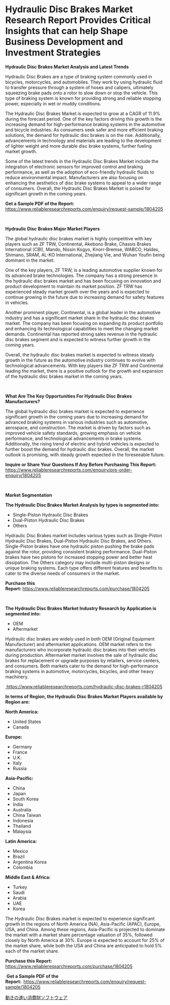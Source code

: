 <p><h1>Hydraulic Disc Brakes Market Research Report Provides Critical Insights that can help Shape Business Development and Investment Strategies</h1></p><p><strong>Hydraulic Disc Brakes Market Analysis and Latest Trends</strong></p>
<p><p>Hydraulic Disc Brakes are a type of braking system commonly used in bicycles, motorcycles, and automobiles. They work by using hydraulic fluid to transfer pressure through a system of hoses and calipers, ultimately squeezing brake pads onto a rotor to slow down or stop the vehicle. This type of braking system is known for providing strong and reliable stopping power, especially in wet or muddy conditions.</p><p>The Hydraulic Disc Brakes Market is expected to grow at a CAGR of 11.9% during the forecast period. One of the key factors driving this growth is the increasing demand for high-performance braking systems in the automotive and bicycle industries. As consumers seek safer and more efficient braking solutions, the demand for hydraulic disc brakes is on the rise. Additionally, advancements in technology and materials are leading to the development of lighter weight and more durable disc brake systems, further fueling market growth.</p><p>Some of the latest trends in the Hydraulic Disc Brakes Market include the integration of electronic sensors for improved control and braking performance, as well as the adoption of eco-friendly hydraulic fluids to reduce environmental impact. Manufacturers are also focusing on enhancing the aesthetics of disc brake systems to appeal to a wider range of consumers. Overall, the Hydraulic Disc Brakes Market is poised for significant growth in the coming years.</p></p>
<p><strong>Get a Sample PDF of the Report:&nbsp;</strong> <a href="https://www.reliableresearchreports.com/enquiry/request-sample/1804205">https://www.reliableresearchreports.com/enquiry/request-sample/1804205</a></p>
<p>&nbsp;</p>
<p><strong>Hydraulic Disc Brakes Major Market Players</strong></p>
<p><p>The global hydraulic disc brakes market is highly competitive with key players such as ZF TRW, Continental, Akebono Brake, Chassis Brakes International (CBI), Mando, Nissin Kogyo, Knorr-Bremse, WABCO, Haldex, Shimano, SRAM, AL-KO International, Zhejiang Vie, and Wuhan Youfin being dominant in the market.</p><p>One of the key players, ZF TRW, is a leading automotive supplier known for its advanced brake technologies. The company has a strong presence in the hydraulic disc brakes market and has been focusing on innovation and product development to maintain its market position. ZF TRW has experienced steady market growth over the years and is expected to continue growing in the future due to increasing demand for safety features in vehicles.</p><p>Another prominent player, Continental, is a global leader in the automotive industry and has a significant market share in the hydraulic disc brakes market. The company has been focusing on expanding its product portfolio and enhancing its technological capabilities to meet the changing market demands. Continental has reported strong sales revenue in the hydraulic disc brakes segment and is expected to witness further growth in the coming years.</p><p>Overall, the hydraulic disc brakes market is expected to witness steady growth in the future as the automotive industry continues to evolve with technological advancements. With key players like ZF TRW and Continental leading the market, there is a positive outlook for the growth and expansion of the hydraulic disc brakes market in the coming years.</p></p>
<p>&nbsp;</p>
<p><strong>What Are The Key Opportunities For Hydraulic Disc Brakes Manufacturers?</strong></p>
<p><p>The global hydraulic disc brakes market is expected to experience significant growth in the coming years due to increasing demand for advanced braking systems in various industries such as automotive, aerospace, and construction. The market is driven by factors such as improved vehicle safety standards, growing emphasis on vehicle performance, and technological advancements in brake systems. Additionally, the rising trend of electric and hybrid vehicles is expected to further boost the demand for hydraulic disc brakes. Overall, the market outlook is promising, with steady growth expected in the foreseeable future.</p></p>
<p><strong>Inquire or Share Your Questions If Any Before Purchasing This Report:</strong> <a href="https://www.reliableresearchreports.com/enquiry/pre-order-enquiry/1804205">https://www.reliableresearchreports.com/enquiry/pre-order-enquiry/1804205</a></p>
<p>&nbsp;</p>
<p><strong>Market Segmentation</strong></p>
<p><strong>The Hydraulic Disc Brakes Market Analysis by types is segmented into:</strong></p>
<p><ul><li>Single-Piston Hydraulic Disc Brakes</li><li>Dual-Piston Hydraulic Disc Brakes</li><li>Others</li></ul></p>
<p><p>Hydraulic Disc Brakes market includes various types such as Single-Piston Hydraulic Disc Brakes, Dual-Piston Hydraulic Disc Brakes, and Others. Single-Piston brakes have one hydraulic piston pushing the brake pads against the rotor, providing consistent braking performance. Dual-Piston brakes have two pistons for increased stopping power and better heat dissipation. The Others category may include multi-piston designs or unique braking systems. Each type offers different features and benefits to cater to the diverse needs of consumers in the market.</p></p>
<p><strong>Purchase this Report:&nbsp;</strong><a href="https://www.reliableresearchreports.com/purchase/1804205">https://www.reliableresearchreports.com/purchase/1804205</a></p>
<p>&nbsp;</p>
<p><strong>The Hydraulic Disc Brakes Market Industry Research by Application is segmented into:</strong></p>
<p><ul><li>OEM</li><li>Aftermarket</li></ul></p>
<p><p>Hydraulic disc brakes are widely used in both OEM (Original Equipment Manufacturer) and aftermarket applications. OEM market refers to the manufacturers who incorporate hydraulic disc brakes into their vehicles during production. Aftermarket market involves the sale of hydraulic disc brakes for replacement or upgrade purposes by retailers, service centers, and consumers. Both markets cater to the demand for high-performance braking systems in automotive, motorcycles, bicycles, and other heavy machinery.</p></p>
<p><a href="https://www.reliableresearchreports.com/hydraulic-disc-brakes-r1804205">&nbsp;https://www.reliableresearchreports.com/hydraulic-disc-brakes-r1804205</a></p>
<p><strong>In terms of Region, the Hydraulic Disc Brakes Market Players available by Region are:</strong></p>
<p>
    <p> <strong> North America: </strong>
        <ul>
            <li>United States</li>
            <li>Canada</li>
        </ul>
        </p> 
    <p> <strong> Europe: </strong>
        <ul>
            <li>Germany</li>
            <li>France</li>
            <li>U.K.</li>
            <li>Italy</li>
            <li>Russia</li>
        </ul>
        </p> 
    <p> <strong> Asia-Pacific: </strong>
        <ul>
            <li>China</li>
            <li>Japan</li>
            <li>South Korea</li>
            <li>India</li>
            <li>Australia</li>
            <li>China Taiwan</li>
            <li>Indonesia</li>
            <li>Thailand</li>
            <li>Malaysia</li>
        </ul>
        </p> 
    <p> <strong> Latin America: </strong>
        <ul>
            <li>Mexico</li>
            <li>Brazil</li>
            <li>Argentina Korea</li>
            <li>Colombia</li>
        </ul>
        </p> 
    <p> <strong> Middle East & Africa: </strong>
        <ul>
            <li>Turkey</li>
            <li>Saudi</li>
            <li>Arabia</li>
            <li>UAE</li>
            <li>Korea</li>
        </ul>
    </p>
    </p>
<p><p>The Hydraulic Disc Brakes market is expected to experience significant growth in the regions of North America (NA), Asia-Pacific (APAC), Europe, USA, and China. Among these regions, Asia-Pacific is projected to dominate the market with a market share percentage valuation of 35%, followed closely by North America at 30%. Europe is expected to account for 25% of the market share, while both the USA and China are anticipated to hold 5% each of the market share.</p></p>
<p><strong>Purchase this Report: </strong><a href="https://www.reliableresearchreports.com/purchase/1804205">https://www.reliableresearchreports.com/purchase/1804205</a></p>
<p>&nbsp;<strong>Get a Sample PDF of the Report:&nbsp;&nbsp;</strong><a href="https://www.reliableresearchreports.com/enquiry/request-sample/1804205">https://www.reliableresearchreports.com/enquiry/request-sample/1804205</a></p>
<p><strong></strong></p>
<p><p><a href="https://github.com/AaronVargas43/Market-Research-Report-List-2/blob/main/1872394121659.md">動きの速い消費財ソフトウェア</a></p></p>